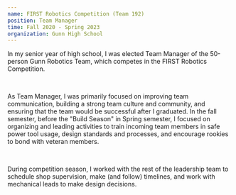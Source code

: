 ```yaml
---
name: FIRST Robotics Competition (Team 192)
position: Team Manager
time: Fall 2020 - Spring 2023
organization: Gunn High School
---
```


<p>In my senior year of high school, I was elected Team Manager of the 50-person Gunn Robotics Team, which competes in the FIRST Robotics Competition.</p>
<p>&nbsp;</p>
<p>As Team Manager, I was primarily focused on improving team communication, building a strong team culture and community, and ensuring that the team would be successful after I graduated. In the fall semester, before the "Build Season" in Spring semester, I focused on organizing and leading activities to train incoming team members in safe power tool usage, design standards and processes, and encourage rookies to bond with veteran members.</p>
<p>&nbsp;</p>
<p>During competition season, I worked with the rest of the leadership team to schedule shop supervision, make (and follow) timelines, and work with mechanical leads to make design decisions.</p>
<p>&nbsp;</p>
